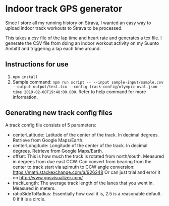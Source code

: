 # Indoor track GPS generator

Since I store all my running history on Strava, I wanted an easy way to upload indoor track workouts to Strava to be processed.

This takes a csv file of the lap time and heart rate and generates a tcx file. I generate the CSV file from doing an indoor workout activity on my Suunto Ambit3 and triggering a lap each time around.

## Instructions for use

1. `npm install`
2. Sample command: `npm run script -- --input sample-input/sample.csv  --output output/test.tcx --config track-config/olympic-oval.json --time 2019-02-08T19:48:00.000`. Refer to help command for more information.

## Generating new track config files

A track config file consists of 5 parameters:
- centerLatitude: Latitude of the center of the track. In decimal degrees. Retrieve from Google Maps/Earth.
- centerLongitude: Longitude of the center of the track. In decimal degrees. Retrieve from Google Maps/Earth.
- offset: This is how much the track is rotated from north/south. Measured in degrees from due east CCW. 
           Can convert from bearing from the center to track start via azimuth to CCW angle conversion: https://math.stackexchange.com/a/926248
           Or can just trial and error it on http://www.gpsvisualizer.com/
- trackLength: The average track length of the lanes that you went in. Measured in meters.
- ratioSideToRadius: Essentially how oval it is, 2.5 is a reasonable default. 0 if it is a circle.
